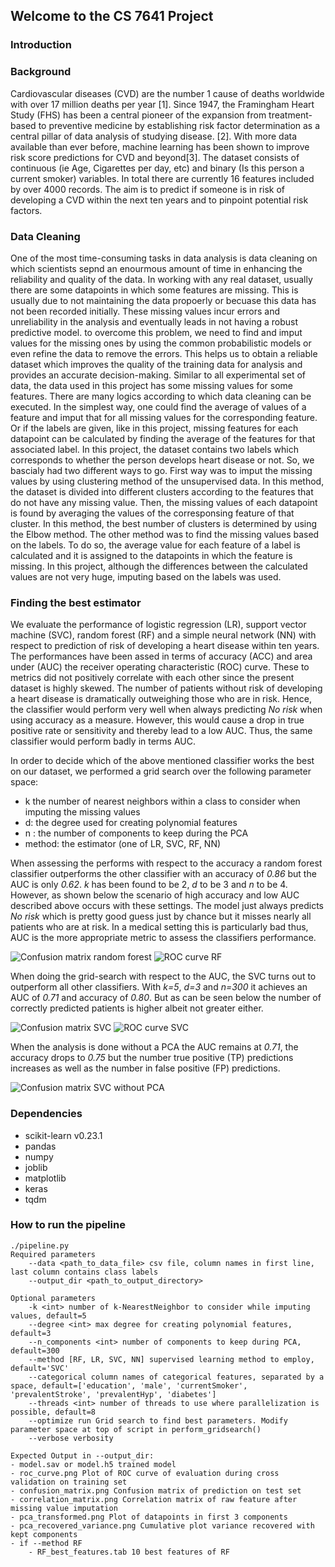 ## Welcome to the CS 7641 Project

### Introduction

### Background 
Cardiovascular diseases (CVD) are the number 1 cause of deaths worldwide with over 17 million deaths per year [1]. Since 1947, the Framingham Heart Study (FHS) has been a central pioneer of the expansion from treatment-based to preventive medicine by establishing risk factor determination as a central pillar of data analysis of studying disease. [2]. With more data available than ever before, machine learning has been shown to improve risk score predictions for CVD and beyond[3]. 
The dataset consists of continuous (ie Age, Cigarettes per day, etc) and binary (Is this person a current smoker) variables. In total there are currently 16 features included by over 4000 records. The aim is to predict if someone is in risk of developing a CVD within the next ten years and to pinpoint potential risk factors.

### Data Cleaning
One of the most time-consuming tasks in data analysis is data cleaning on which scientists sepnd an enourmous amount of time in enhancing the reliability and quality of the data. In working with any real dataset, usually there are some datapoints in which some features are missing. This is usually due to not maintaining the data propoerly or becuase this data has not been recorded initially. These missing values incur errors and unreliability in the analysis and eventually leads in not having a robust predictive model. to overcome this problem, we need to find and imput values for the missing ones by using the common probabilistic models or even refine the data to remove the errors. This helps us to obtain a reliable dataset which improves the quality of the training data for analysis and provides an accurate decision-making.
Similar to all experimental set of data, the data used in this project has some missing values for some features. There are many logics according to which data cleaning can be executed. In the simplest way, one could find the average of values of a feature and imput that for all missing values for the corresponding feature. Or if the labels are given, like in this project, missing features for each datapoint can be calculated by finding the average of the features for that associated label. In this project, the dataset contains two labels which corresponds to whether the person develops heart disease or not. So, we bascialy had two different ways to go. First way was to imput the missing values by using clustering method of the unsupervised data. In this method, the dataset is divided into different clusters according to the features that do not have any missing value. Then, the missing values of each datapoint is found by averaging the values of the corresponsing feature of that cluster. In this method, the best number of clusters is determined by using the Elbow method. The other method was to find the missing values based on the labels. To do so, the average value for each feature of a label is calculated and it is assigned to the datapoints in which the feature is missing. In this project, although the differences between the calculated values are not very huge, imputing based on the labels was used.

### Finding the best estimator
We evaluate the performance of logistic regression (LR), support vector machine (SVC), random forest (RF) and a simple neural network (NN) with respect to prediction of risk of developing a heart disease within ten years. 
The performances have been assed in terms of accuracy (ACC) and area under (AUC) the receiver operating characteristic (ROC) curve. These to metrics did not positively correlate with each other since the present dataset is highly skewed. The number of patients without risk of developing a heart disease is dramatically outweighing those who are in risk. Hence, the classifier would perform very well when always predicting *No risk* when using accuracy as a measure. However, this would cause a drop in true positive rate or sensitivity and thereby lead to a low AUC. Thus, the same classifier would perform badly in terms AUC.

In order to decide which of the above mentioned classifier works the best on our dataset, we performed a grid search over the following parameter space:
 - k the number of nearest neighbors within a class to consider when imputing the missing values
- d: the degree used for creating polynomial features
- n : the number of components to keep during the PCA
- method: the estimator (one of LR, SVC, RF, NN)

When assessing the performs with respect to the accuracy a random forest classifier outperforms the other classifier with an accuracy of *0.86* but the AUC is only *0.62*. *k* has been found to be 2, *d* to be 3 and *n* to be 4. However, as shown below the scenario of high accuracy and low AUC described above occurs with these settings. The model just always predicts *No risk* which is pretty good guess just by chance but it misses nearly all patients who are at risk. In a medical setting this is particularly bad thus, AUC is the more appropriate metric to assess the classifiers performance.

![Confusion matrix random forest](https://github.com/AaronRuben/Heart-Disease-Risk-Prediction/blob/master/output/confusion_matrix_rf.png "Confusion matrix RF") ![ROC curve RF](https://github.com/AaronRuben/Heart-Disease-Risk-Prediction/blob/master/output/roc_curve_rf.png "ROC curve RF")

When doing the grid-search with respect to the AUC, the SVC turns out to outperform all other classifiers. With *k=5*, *d=3* and *n=300* it achieves an AUC of *0.71* and accuracy of *0.80*. But as can be seen below the number of correctly predicted patients is higher albeit not greater either. 

![Confusion matrix SVC](https://github.com/AaronRuben/Heart-Disease-Risk-Prediction/blob/master/output/confusion_matrix_svc.png) ![ROC curve SVC](https://github.com/AaronRuben/Heart-Disease-Risk-Prediction/blob/master/output/roc_curve_svc.png)

When the analysis is done without a PCA the AUC remains at *0.71*, the accuracy drops to *0.75* but the number true positive (TP) predictions increases as well as the number in false positive (FP) predictions.

![Confusion matrix SVC without PCA](https://github.com/AaronRuben/Heart-Disease-Risk-Prediction/blob/master/output/confusion_matrix_svc_without_pca.png)


### Dependencies

 - scikit-learn v0.23.1
 - pandas
 - numpy
 - joblib
 - matplotlib 
 - keras
 - tqdm

### How to run the pipeline
    ./pipeline.py
    Required parameters 
	    --data <path_to_data_file> csv file, column names in first line, last column contains class labels
	    --output_dir <path_to_output_directory>
    
    Optional parameters
	    -k <int> number of k-NearestNeighbor to consider while imputing values, default=5
	    --degree <int> max degree for creating polynomial features, default=3
	    --n_components <int> number of components to keep during PCA, default=300
	    --method [RF, LR, SVC, NN] supervised learning method to employ, default='SVC'
	    --categorical column names of categorical features, separated by a space, default=['education', 'male', 'currentSmoker', 'prevalentStroke', 'prevalentHyp', 'diabetes']
	    --threads <int> number of threads to use where parallelization is possible, default=8
	    --optimize run Grid search to find best parameters. Modify parameter space at top of script in perform_gridsearch()
	    --verbose verbosity
    
    Expected Output in --output_dir:
    - model.sav or model.h5 trained model
    - roc_curve.png Plot of ROC curve of evaluation during cross validation on training set
    - confusion_matrix.png Confusion matrix of prediction on test set
    - correlation_matrix.png Correlation matrix of raw feature after missing value imputation
    - pca_transformed.png Plot of datapoints in first 3 components
    - pca_recovered_variance.png Cumulative plot variance recovered with kept components
    - if --method RF
	    - RF_best_features.tab 10 best features of RF


